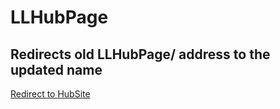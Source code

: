 # LLHubPage
## Redirects old LLHubPage/ address to the updated name
[Redirect to HubSite](https://lightning-labs-softwaredevteam.github.io/LLHubSite/)
